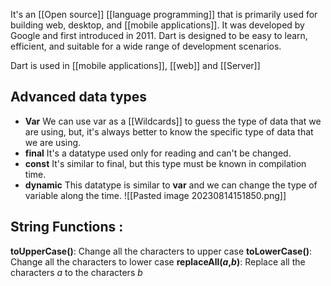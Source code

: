 It's an [[Open source]] [[language programming]] that is primarily used for building web, desktop, and [[mobile applications]]. It was developed by Google and first introduced in 2011. Dart is designed to be easy to learn, efficient, and suitable for a wide range of development scenarios.

Dart is used in [[mobile applications]], [[web]] and [[Server]] 


## Advanced data types

* **Var** We can use var as a [[Wildcards]] to guess the type of data that we are using, but, it's always better to know the specific type of data that we are using.
* **final** It's a datatype used only for reading and can't be changed.
* **const** It's similar to final, but this type must be known in compilation time.
* **dynamic** This datatype is similar to **var** and we can change the type of variable along the time.
![[Pasted image 20230814151850.png]]


## String Functions :

**toUpperCase()**: Change all the characters to upper case
**toLowerCase()**: Change all the characters to lower case
**replaceAll(*a*,*b*)**: Replace all the characters *a* to the characters *b* 

